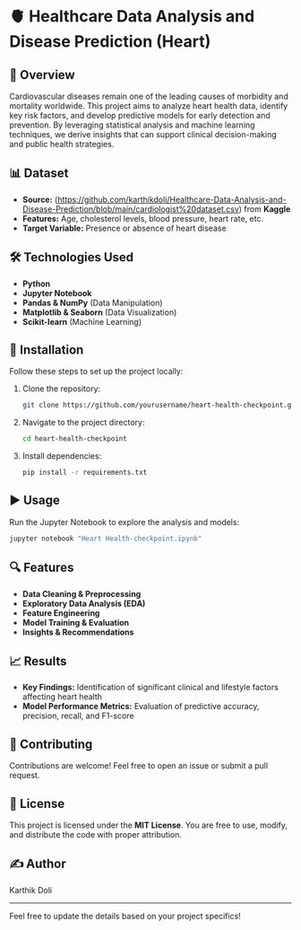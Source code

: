 # 🫀 Healthcare Data Analysis and Disease Prediction (Heart)

## 📌 Overview
Cardiovascular diseases remain one of the leading causes of morbidity and mortality worldwide. This project aims to analyze heart health data, identify key risk factors, and develop predictive models for early detection and prevention. By leveraging statistical analysis and machine learning techniques, we derive insights that can support clinical decision-making and public health strategies.

## 📊 Dataset
- **Source:** (https://github.com/karthikdoli/Healthcare-Data-Analysis-and-Disease-Prediction/blob/main/cardiologist%20dataset.csv) from **Kaggle**
- **Features:** Age, cholesterol levels, blood pressure, heart rate, etc.
- **Target Variable:** Presence or absence of heart disease

## 🛠️ Technologies Used
- **Python**
- **Jupyter Notebook**
- **Pandas & NumPy** (Data Manipulation)
- **Matplotlib & Seaborn** (Data Visualization)
- **Scikit-learn** (Machine Learning)

## 🚀 Installation
Follow these steps to set up the project locally:

1. Clone the repository:
   ```sh
   git clone https://github.com/yourusername/heart-health-checkpoint.git
   ```
2. Navigate to the project directory:
   ```sh
   cd heart-health-checkpoint
   ```
3. Install dependencies:
   ```sh
   pip install -r requirements.txt
   ```

## ▶️ Usage
Run the Jupyter Notebook to explore the analysis and models:
```sh
jupyter notebook "Heart Health-checkpoint.ipynb"
```

## 🔍 Features
- **Data Cleaning & Preprocessing**
- **Exploratory Data Analysis (EDA)**
- **Feature Engineering**
- **Model Training & Evaluation**
- **Insights & Recommendations**

## 📈 Results
- **Key Findings:** Identification of significant clinical and lifestyle factors affecting heart health
- **Model Performance Metrics:** Evaluation of predictive accuracy, precision, recall, and F1-score

## 🤝 Contributing
Contributions are welcome! Feel free to open an issue or submit a pull request.

## 📜 License
This project is licensed under the **MIT License**. You are free to use, modify, and distribute the code with proper attribution. 
## ✍️ Author
Karthik Doli 

---
Feel free to update the details based on your project specifics!

